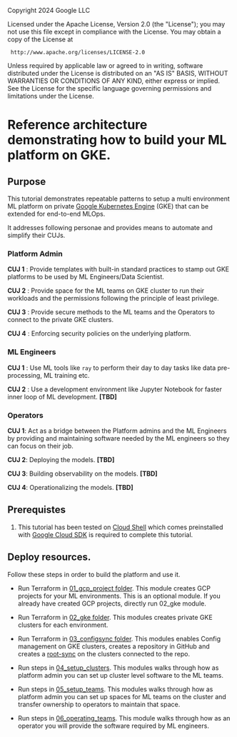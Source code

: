 Copyright 2024 Google LLC

Licensed under the Apache License, Version 2.0 (the "License");
you may not use this file except in compliance with the License.
You may obtain a copy of the License at

     http://www.apache.org/licenses/LICENSE-2.0

Unless required by applicable law or agreed to in writing, software
distributed under the License is distributed on an "AS IS" BASIS,
WITHOUT WARRANTIES OR CONDITIONS OF ANY KIND, either express or implied.
See the License for the specific language governing permissions and
limitations under the License.
# Reference architecture demonstrating how to build your ML platform on GKE.

## Purpose

This tutorial demonstrates repeatable patterns to setup a multi environment ML platform on private [Google Kubernetes Engine](https://cloud.google.com/kubernetes-engine/docs/concepts/kubernetes-engine-overview) (GKE) that can be extended for end-to-end MLOps. 

It addresses following personae and provides means to automate and simplify their CUJs.

### Platform Admin

**CUJ 1** : Provide templates with built-in standard practices to stamp out GKE platforms to be used by ML Engineers/Data Scientist.

**CUJ 2** : Provide space for the ML teams on GKE cluster to run their workloads and the permissions following the principle of least privilege. 

**CUJ 3** : Provide secure methods to the ML teams and the Operators to connect to the private GKE clusters.

**CUJ 4** : Enforcing security policies on the underlying platform.



### ML Engineers

**CUJ 1** : Use ML tools like `ray` to perform their day to day tasks like data pre-processing, ML training etc.

**CUJ 2** : Use a development environment like Jupyter Notebook for faster inner loop of ML development. **[TBD]**

### Operators

**CUJ 1**: Act as a bridge between the Platform admins and the ML Engineers by providing and maintaining software needed by the ML engineers so they can focus on their job.

**CUJ 2**: Deploying the models. **[TBD]**

**CUJ 3**: Building observability on the models. **[TBD]**

**CUJ 4**: Operationalizing the models. **[TBD]**

## Prerequistes

1. This tutorial has been tested on [Cloud Shell](https://shell.cloud.google.com) which comes preinstalled with [Google Cloud SDK](https://cloud.google.com/sdk) is required to complete this tutorial.

## Deploy resources.

Follow these steps in order to build the platform and use it.

- Run Terraform in [01_gcp_project folder][projects]. This module creates GCP projects for your ML environments. This is an optional module. If you already have created GCP projects, directly run 02_gke module.

- Run Terraform in [02_gke folder][gke]. This modules creates private GKE clusters for each environment. 

- Run Terraform in [03_configsync folder][configsync]. This modules enables Config management on GKE clusters, creates a repository in GitHub and creates a [root-sync][root-sync] on the clusters connected to the repo.

- Run steps in [04_setup_clusters][setup-clusters]. This modules walks through how as platform admin you can set up  cluster level software to the ML teams.

- Run steps in [05_setup_teams][setup-teams]. This modules walks through how as platform admin you can set up spaces for ML teams on the cluster and transfer ownership to operators to maintain that space.

- Run steps in [06_operating_teams][operating-teams]. This module walks through how as an operator you will provide the software required by ML engineers.


[projects]: ./01_gcp_project/README.md
[gke]: ./02_gke/README.md
[configsync]: ./03_configsync/README.md
[setup-clusters]: ./04_setup_clusters/README.md
[setup-teams]: ./05_setup_teams/README.md
[operating-teams]: ./06_operating_teams/README.md
[repo-sync]: https://cloud.google.com/anthos-config-management/docs/reference/rootsync-reposync-fields
[root-sync]: https://cloud.google.com/anthos-config-management/docs/reference/rootsync-reposync-fields